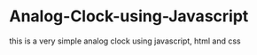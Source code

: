 # Analog-Clock-using-Javascript


this is a very simple analog clock using javascript, html and css
